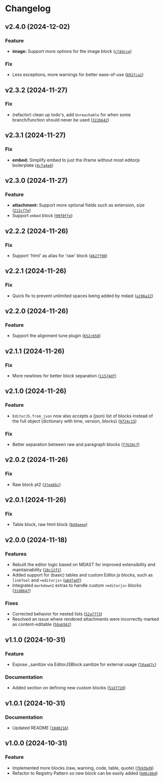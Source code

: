 # Changelog

<!--next-version-placeholder-->

## v2.4.0 (2024-12-02)

### Feature

* **image:** Support more options for the image block ([`c74dcce`](https://github.com/educationwarehouse/edwh-editorjs/commit/c74dccef5c1115038f6de0f08250dfa6cff18796))

### Fix

* Less exceptions, more warnings for better ease-of-use ([`891fca1`](https://github.com/educationwarehouse/edwh-editorjs/commit/891fca198e774c53a8b6365b927a080f61c0b2c8))

## v2.3.2 (2024-11-27)

### Fix

* (refactor) clean up todo's, add `Unreachable` for when some branch/function should never be used ([`3226642`](https://github.com/educationwarehouse/edwh-editorjs/commit/3226642cfc8adb9a3cad6052d02ea6fc6c048058))

## v2.3.1 (2024-11-27)

### Fix

* **embed:** Simplify embed to just the iframe without most editorjs boilerplate ([`4cfa4e6`](https://github.com/educationwarehouse/edwh-editorjs/commit/4cfa4e6c05fc0d3d39f50b2ccb60c41d42c1b506))

## v2.3.0 (2024-11-27)

### Feature

* **attachment:** Support more optional fields such as extension, size ([`212cf7e`](https://github.com/educationwarehouse/edwh-editorjs/commit/212cf7e871f3b9b5137234fea050e24b268229f5))
* Support `embed` block ([`99f0ffe`](https://github.com/educationwarehouse/edwh-editorjs/commit/99f0ffe257efb11eab76f266cf86e72c2f9df2eb))

## v2.2.2 (2024-11-26)

### Fix

* Support 'html' as alias for 'raw' block ([`4627f90`](https://github.com/educationwarehouse/edwh-editorjs/commit/4627f900a30bf6d6b202790958a78d4ef745ee11))

## v2.2.1 (2024-11-26)

### Fix

* Quick fix to prevent unlimited spaces being added by mdast ([`a196a22`](https://github.com/educationwarehouse/edwh-editorjs/commit/a196a221b623f7d4808aec64ef455197bdcfacaf))

## v2.2.0 (2024-11-26)

### Feature

* Support the alignment tune plugin ([`652cb58`](https://github.com/educationwarehouse/edwh-editorjs/commit/652cb58920b35fbb36c56d665e52e69a40811258))

## v2.1.1 (2024-11-26)

### Fix

* More newlines for better block separation ([`11574df`](https://github.com/educationwarehouse/edwh-editorjs/commit/11574df641ed9c7b4da11a0ee8c102b737c3cf66))

## v2.1.0 (2024-11-26)

### Feature

* `EditorJS.from_json` now also accepts a (json) list of blocks instead of the full object (dictionary with time, version, blocks) ([`9f24c15`](https://github.com/educationwarehouse/edwh-editorjs/commit/9f24c15983948db96153901e804b9a2b11029f49))

### Fix

* Better separation between raw and paragraph blocks ([`f7620cf`](https://github.com/educationwarehouse/edwh-editorjs/commit/f7620cf6f34a0a9b9a218fb1c78a67a04f15b78e))

## v2.0.2 (2024-11-26)

### Fix

* Raw block pt2 ([`37ee6bc`](https://github.com/educationwarehouse/edwh-editorjs/commit/37ee6bc09dd8f54ca22f2652be1c5920d74779d1))

## v2.0.1 (2024-11-26)

### Fix

* Table block, raw html block ([`849aeee`](https://github.com/educationwarehouse/edwh-editorjs/commit/849aeee9fcafd51cb71416edeb127820ee3fc89f))

## v2.0.0 (2024-11-18)

### Features

* Rebuilt the editor logic based on MDAST for improved extensibility and maintainability ([`28c12f1`](https://github.com/educationwarehouse/edwh-editorjs/commit/28c12f1f74c71a995f9f8097f1b26be45f835ad4))
* Added support for (basic) tables and custom Editor.js blocks, such as `linkTool` and `<editorjs>` ([`a6dfadf`](https://github.com/educationwarehouse/edwh-editorjs/commit/a6dfadf21ec008fe714704a056b9ffec751d731c))
* Integrated `markdown2` extras to handle custom `<editorjs>` blocks ([`31d8647`](https://github.com/educationwarehouse/edwh-editorjs/commit/31d8647b7275e245dabf27a99c43d400217705be))

### Fixes

* Corrected behavior for nested lists ([`52a7773`](https://github.com/educationwarehouse/edwh-editorjs/commit/52a7773470dce3eee6a2d17d46b594551ed043a5))
* Resolved an issue where rendered attachments were incorrectly marked as content-editable ([`58ab562`](https://github.com/educationwarehouse/edwh-editorjs/commit/58ab562daaca233455b3fe66b773af61f1abb0ad))


## v1.1.0 (2024-10-31)

### Feature

* Expose _sanitize via EditorJSBlock.sanitize for external usage ([`7daa67c`](https://github.com/educationwarehouse/edwh-editorjs/commit/7daa67c90440510c83b573c22edf377cc2fd801f))

### Documentation

* Added section on defining new custom blocks ([`51d7720`](https://github.com/educationwarehouse/edwh-editorjs/commit/51d77208d4f8156e895de914f41bdeb882a508c0))

## v1.0.1 (2024-10-31)

### Documentation

* Updated README ([`18d0216`](https://github.com/educationwarehouse/edwh-editorjs/commit/18d021629bcb223b89a9731e9ad8c574248f75c7))

## v1.0.0 (2024-10-31)

### Feature

* Implemented more blocks (raw, warning, code, table, quote) ([`fb93bd9`](https://github.com/educationwarehouse/edwh-editorjs/commit/fb93bd959f06fa86bc23c9bfc51a8b7fddfc65f2))
* Refactor to Registry Pattern so new block can be easily added ([`b06c86d`](https://github.com/educationwarehouse/edwh-editorjs/commit/b06c86da623dd2a2d92f7c48353a1f3208fb5749))

